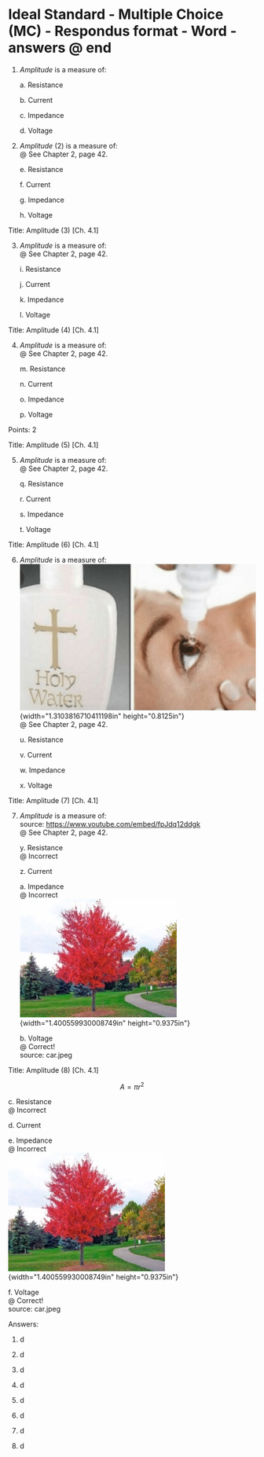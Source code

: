 # Ideal Standard - Multiple Choice (MC) - Respondus format - Word - answers @ end

1.  *Amplitude* is a measure of:

    a.  Resistance

    b.  Current

    c.  Impedance

    d.  Voltage

2.  *Amplitude* (2) is a measure of:\
    @ See Chapter 2, page 42.

    e.  Resistance

    f.  Current

    g.  Impedance

    h.  Voltage

Title: Amplitude (3) \[Ch. 4.1\]

3.  *Amplitude* is a measure of:\
    @ See Chapter 2, page 42.

    i.  Resistance

    j.  Current

    k.  Impedance

    l.  Voltage

Title: Amplitude (4) \[Ch. 4.1\]

4.  *Amplitude* is a measure of:\
    @ See Chapter 2, page 42.

    m.  Resistance

    n.  Current

    o.  Impedance

    p.  Voltage

Points: 2

Title: Amplitude (5) \[Ch. 4.1\]

5.  *Amplitude* is a measure of:\
    @ See Chapter 2, page 42.

    q.  Resistance

    r.  Current

    s.  Impedance

    t.  Voltage

Title: Amplitude (6) \[Ch. 4.1\]

6.  *Amplitude* is a measure of:\
    ![C:\\Users\\A00723573\\AppData\\Local\\Microsoft\\Windows\\INetCache\\Content.Word\\holy-water.png](./media/image1.png){width="1.3103816710411198in" height="0.8125in"}\
    @ See Chapter 2, page 42.

    u.  Resistance

    v.  Current

    w.  Impedance

    x.  Voltage

Title: Amplitude (7) \[Ch. 4.1\]

7.  *Amplitude* is a measure of:\
    source: <https://www.youtube.com/embed/fpJdq12ddgk>\
    @ See Chapter 2, page 42.

    y.  Resistance\
        @ Incorrect

    z.  Current

    a.  Impedance\
        @ Incorrect\
        ![](./media/image2.jpeg){width="1.400559930008749in" height="0.9375in"}

    b.  Voltage\
        @ Correct!\
        source: car.jpeg

Title: Amplitude (8) \[Ch. 4.1\]

$$A = \pi r^{2}
$$

c.  Resistance\
    @ Incorrect

d.  Current

e.  Impedance\
    @ Incorrect\
    ![](./media/image2.jpeg){width="1.400559930008749in" height="0.9375in"}

f.  Voltage\
    @ Correct!\
    source: car.jpeg

Answers:

1.  d

2.  d

3.  d

4.  d

5.  d

6.  d

7.  d

8.  d
